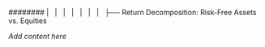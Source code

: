 ######## |   |   |   |   |   |   |   ├── Return Decomposition: Risk-Free Assets vs. Equities

*Add content here*